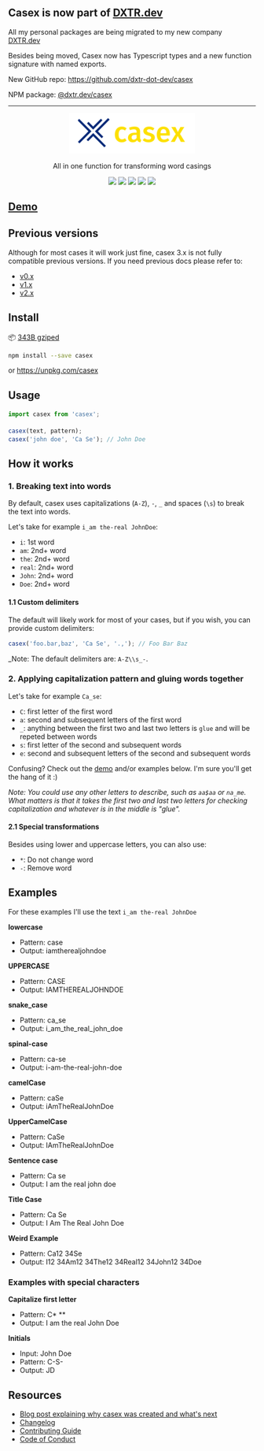 ## Casex is now part of [DXTR.dev](https://dxtr.dev)

All my personal packages are being migrated to my new company [DXTR.dev](https://dxtr.dev)

Besides being moved, Casex now has Typescript types and a new function signature with named exports.

New GitHub repo: https://github.com/dxtr-dot-dev/casex

NPM package: [@dxtr.dev/casex](https://www.npmjs.com/package/@dxtr.dev/casex)

-----

<p align="center">
  <img src="./docs/assets/logo-text.png" alt="Battlecry" width="256">
</p>

<p align="center">
  All in one function for transforming word casings
</p>

<p align="center">
  <a href="https://www.npmjs.org/package/casex"><img src="https://img.shields.io/npm/v/casex.svg"/></a>
  <a href="https://github.com/prettier/prettier"><img src="https://img.shields.io/badge/code_style-prettier-ff69b4.svg"/></a>
  <a href="https://travis-ci.org/pedsmoreira/casex"><img src="https://travis-ci.org/pedsmoreira/casex.svg?branch=master"/></a>
  <a href="https://codeclimate.com/github/pedsmoreira/casex/maintainability"><img src="https://api.codeclimate.com/v1/badges/d3177e38b1705670e8ab/maintainability" /></a>
  <a href="https://codeclimate.com/github/pedsmoreira/casex/test_coverage"><img src="https://api.codeclimate.com/v1/badges/d3177e38b1705670e8ab/test_coverage" /></a>
</p>

## [Demo](https://codesandbox.io/s/8y83k797v0)

## Previous versions

Although for most cases it will work just fine, casex 3.x is not fully compatible previous versions. If you need previous docs please refer to:

* [v0.x](https://github.com/pedsmoreira/casex/tree/0.x)
* [v1.x](https://github.com/pedsmoreira/casex/tree/1.x)
* [v2.x](https://github.com/pedsmoreira/casex/tree/2.x)

## Install

📦 [343B gziped](https://bundlephobia.com/result?p=casex)

```sh
npm install --save casex
```

or https://unpkg.com/casex

## Usage

```js
import casex from 'casex';

casex(text, pattern);
casex('john doe', 'Ca Se'); // John Doe
```

## How it works

### 1. Breaking text into words

By default, casex uses capitalizations (`A-Z`), `-`, `_` and spaces (`\s`) to break the text into words.

Let's take for example `i_am the-real JohnDoe`:

* `i`: 1st word
* `am`: 2nd+ word
* `the`: 2nd+ word
* `real`: 2nd+ word
* `John`: 2nd+ word
* `Doe`: 2nd+ word

#### 1.1 Custom delimiters

The default will likely work for most of your cases, but if you wish, you can provide custom delimiters:

```js
casex('foo.bar,baz', 'Ca Se', '.,'); // Foo Bar Baz
```

_Note: The default delimiters are: `A-Z\\s_-`.

### 2. Applying capitalization pattern and gluing words together

Let's take for example `Ca_se`:

* `C`: first letter of the first word
* `a`: second and subsequent letters of the first word
* `_`: anything between the first two and last two letters is `glue` and will be repeted between words
* `s`: first letter of the second and subsequent words
* `e`: second and subsequent letters of the second and subsequent words

Confusing? Check out the [demo](https://codesandbox.io/s/8y83k797v0) and/or examples below. I'm sure you'll get the hang of it :)

_Note: You could use any other letters to describe, such as `aa$aa` or `na_me`. What matters is that it takes the first two and last two letters for checking capitalization and whatever is in the middle is "glue"._

#### 2.1 Special transformations

Besides using lower and uppercase letters, you can also use:

* `*`: Do not change word
* `-`: Remove word

## Examples

For these examples I'll use the text `i_am the-real JohnDoe`

**lowercase**

* Pattern: case
* Output: iamtherealjohndoe

**UPPERCASE**

* Pattern: CASE
* Output: IAMTHEREALJOHNDOE

**snake_case**

* Pattern: ca_se
* Output: i_am_the_real_john_doe

**spinal-case**

* Pattern: ca-se
* Output: i-am-the-real-john-doe

**camelCase**

* Pattern: caSe
* Output: iAmTheRealJohnDoe

**UpperCamelCase**

* Pattern: CaSe
* Output: IAmTheRealJohnDoe

**Sentence case**

* Pattern: Ca se
* Output: I am the real john doe

**Title Case**

* Pattern: Ca Se
* Output: I Am The Real John Doe

**Weird Example**

* Pattern: Ca12 34Se
* Output: I12 34Am12 34The12 34Real12 34John12 34Doe

### Examples with special characters

**Capitalize first letter**

* Pattern: C\* \*\*
* Output: I am the real John Doe

**Initials**

* Input: John Doe
* Pattern: C-S-
* Output: JD

## Resources

* [Blog post explaining why casex was created and what's next](https://medium.com/@pedsmoreira/scaffolding-for-existing-projects-part-1-a-library-for-matching-cases-b353ec14a8fb)
* [Changelog](./CHANGELOG.md)
* [Contributing Guide](./CONTRIBUTING.md)
* [Code of Conduct](./CODE_OF_CONDUCT.md)
